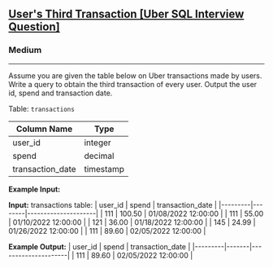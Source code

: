[User's Third Transaction [Uber SQL Interview Question]](https://datalemur.com/questions/sql-third-transaction)
--------------------------------------------------------------------------------------------------------------------------

### Medium

* * *

Assume you are given the table below on Uber transactions made by users. 
Write a query to obtain the third transaction of every user. Output the user id, spend and transaction date.

Table: `transactions`

| Column Name      | Type      |
|------------------|-----------|
| user_id          | integer   |
| spend            | decimal   |
| transaction_date | timestamp |

**Example Input:**

**Input:** 
transactions table:
| user_id | spend  | transaction_date    |
|---------|--------|---------------------|
| 111     | 100.50 | 01/08/2022 12:00:00 |
| 111     | 55.00  | 01/10/2022 12:00:00 |
| 121     | 36.00  | 01/18/2022 12:00:00 |
| 145     | 24.99  | 01/26/2022 12:00:00 |
| 111     | 89.60  | 02/05/2022 12:00:00 |

**Example Output:** 
| user_id | spend | transaction_date    |
|---------|-------|---------------------|
| 111     | 89.60 | 02/05/2022 12:00:00 |
